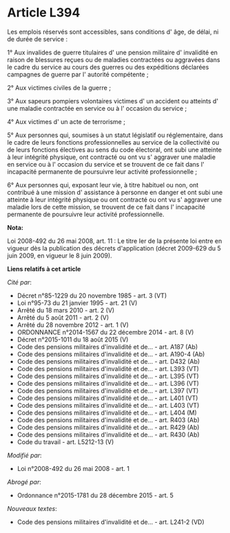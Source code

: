 # Article L394

Les emplois réservés sont accessibles, sans conditions d' âge, de délai, ni de durée de service : 

1° Aux invalides de guerre titulaires d' une pension militaire d' invalidité en raison de blessures reçues ou de maladies
contractées ou aggravées dans le cadre du service au cours des guerres ou des expéditions déclarées campagnes de guerre par
l' autorité compétente ; 

2° Aux victimes civiles de la guerre ; 

3° Aux sapeurs pompiers volontaires victimes d' un accident ou atteints d' une maladie contractée en service ou à l' occasion
du service ; 

4° Aux victimes d' un acte de terrorisme ; 

5° Aux personnes qui, soumises à un statut législatif ou réglementaire, dans le cadre de leurs fonctions professionnelles au
service de la collectivité ou de leurs fonctions électives au sens du code électoral, ont subi une atteinte à leur intégrité
physique, ont contracté ou ont vu s' aggraver une maladie en service ou à l' occasion du service et se trouvent de ce fait
dans l' incapacité permanente de poursuivre leur activité professionnelle ; 

6° Aux personnes qui, exposant leur vie, à titre habituel ou non, ont contribué à une mission d' assistance à personne en
danger et ont subi une atteinte à leur intégrité physique ou ont contracté ou ont vu s' aggraver une maladie lors de cette
mission, se trouvent de ce fait dans l' incapacité permanente de poursuivre leur activité professionnelle.

**Nota:**

Loi 2008-492 du 26 mai 2008, art. 11 : Le titre Ier de la présente loi entre en vigueur dès la publication des décrets
d'application (décret 2009-629 du 5 juin 2009, en vigueur le 8 juin 2009).

**Liens relatifs à cet article**

_Cité par_:

  - Décret n°85-1229 du 20 novembre 1985 - art. 3 (VT)
  - Loi n°95-73 du 21 janvier 1995 - art. 21 (V)
  - Arrêté du 18 mars 2010 - art. 2 (V)
  - Arrêté du 5 août 2011 - art. 2 (V)
  - Arrêté du 28 novembre 2012 - art. 1 (V)
  - ORDONNANCE n°2014-1567 du 22 décembre 2014 - art. 8 (V)
  - Décret n°2015-1011 du 18 août 2015 (V)
  - Code des pensions militaires d'invalidité et de... - art. A187 (Ab)
  - Code des pensions militaires d'invalidité et de... - art. A190-4 (Ab)
  - Code des pensions militaires d'invalidité et de... - art. D432 (Ab)
  - Code des pensions militaires d'invalidité et de... - art. L393 (VT)
  - Code des pensions militaires d'invalidité et de... - art. L395 (VT)
  - Code des pensions militaires d'invalidité et de... - art. L396 (VT)
  - Code des pensions militaires d'invalidité et de... - art. L397 (VT)
  - Code des pensions militaires d'invalidité et de... - art. L401 (VT)
  - Code des pensions militaires d'invalidité et de... - art. L403 (VT)
  - Code des pensions militaires d'invalidité et de... - art. L404 (M)
  - Code des pensions militaires d'invalidité et de... - art. R403 (Ab)
  - Code des pensions militaires d'invalidité et de... - art. R429 (Ab)
  - Code des pensions militaires d'invalidité et de... - art. R430 (Ab)
  - Code du travail - art. L5212-13 (V)

_Modifié par_:

  - Loi n°2008-492 du 26 mai 2008 - art. 1

_Abrogé par_:

  - Ordonnance n°2015-1781 du 28 décembre 2015 - art. 5

_Nouveaux textes_:

  - Code des pensions militaires d'invalidité et de... - art. L241-2 (VD)
